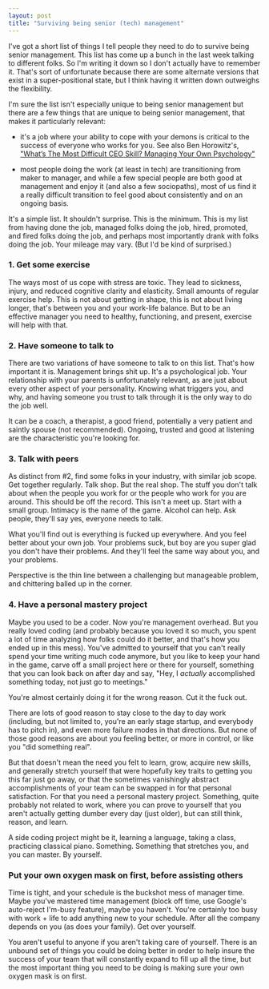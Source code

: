 ```yaml
---
layout: post
title: "Surviving being senior (tech) management"
---
```


I've got a short list of things I tell people they need to do to survive being senior management.  This list has come up a bunch in the last week talking to different folks. So I'm writing it down so I don't actually have to remember it.  That's sort of unfortunate because there are some alternate versions that exist in a super-positional state, but I think having it written down outweighs the flexibility.

I'm sure the list isn't especially unique to being senior management but there are a few things that are unique to being senior management, that makes it particularly relevant:

  * it's a job where your ability to cope with your demons is critical to the success of everyone who works for you.  See also Ben Horowitz's, ["What’s The Most Difficult CEO Skill? Managing Your Own Psychology"](http://bhorowitz.com/2011/04/01/what%E2%80%99s-the-most-difficult-ceo-skill-managing-your-own-psychology/)

  * most people doing the work (at least in tech) are transitioning from maker to manager, and while a few special people are both good at management and enjoy it (and also a few sociopaths), most of us find it a really difficult transition to feel good about consistently and on an ongoing basis.

It's a simple list.  It shouldn't surprise.  This is the minimum.  This is my list from having done the job, managed folks doing the job, hired, promoted, and fired folks doing the job, and perhaps most importantly drank with folks doing the job.  Your mileage may vary. (But I'd be kind of surprised.)


### 1. Get some exercise

The ways most of us cope with stress are toxic.  They lead to sickness, injury, and reduced cognitive clarity and elasticity.  Small amounts of regular exercise help.  This is not about getting in shape, this is not about living longer, that's between you and your work-life balance. But to be an effective manager you need to healthy, functioning, and present, exercise will help with that.

### 2. Have someone to talk to

There are two variations of have someone to talk to on this list.  That's how important it is.  Management brings shit up.  It's a psychological job.  Your relationship with your parents is unfortunately relevant, as are just about every other aspect of your personality.  Knowing what triggers you, and why, and having someone you trust to talk through it is the only way to do the job well.

It can be a coach, a therapist, a good friend, potentially a very patient and saintly spouse (not recommended).  Ongoing, trusted and good at listening are the characteristic you're looking for.  

### 3. Talk with peers

As distinct from #2, find some folks in your industry, with similar job scope.  Get together regularly. Talk shop.  But the real shop.  The stuff you don't talk about when the people you work for or the people who work for you are around.  This should be off the record.  This isn't a meet up.  Start with a small group.  Intimacy is the name of the game.  Alcohol can help.  Ask people, they'll say yes, everyone needs to talk. 

What you'll find out is everything is fucked up everywhere.  And you feel better about your own job.  Your problems suck, but boy are you super glad you don't have their problems.  And they'll feel the same way about you, and your problems.

Perspective is the thin line between a challenging but manageable problem, and chittering balled up in the corner.

### 4. Have a personal mastery project

Maybe you used to be a coder.  Now you're management overhead.  But you really loved coding (and probably because you loved it so much, you spent a lot of time analyzing how folks could do it better, and that's how you ended up in this mess).  You've admitted to yourself that you can't really spend your time writing much code anymore, but you like to keep your hand in the game, carve off a small project here or there for yourself, something that you can look back on after day and say, "Hey, I *actually* accomplished something today, not just go to meetings."

You're almost certainly doing it for the wrong reason.  Cut it the fuck out.

There are lots of good reason to stay close to the day to day work (including, but not limited to, you're an early stage startup, and everybody has to pitch in), and even more failure modes in that directions.  But none of those good reasons are about you feeling better, or more in control, or like you "did something real".

But that doesn't mean the need you felt to learn, grow, acquire new skills, and generally stretch yourself that were hopefully key traits to getting you this far just go away, or that the sometimes vanishingly abstract accomplishments of your team can be swapped in for that personal satisfaction.  For that you need a personal mastery project.  Something, quite probably not related to work, where you can prove to yourself that you aren't actually getting dumber every day (just older), but can still think, reason, and learn.

A side coding project might be it, learning a language, taking a class, practicing classical piano.  Something.  Something that stretches you, and you can master.  By yourself.


### Put your own oxygen mask on first, before assisting others

Time is tight, and your schedule is the buckshot mess of manager time.  Maybe you've mastered time management (block off time, use Google's auto-reject I'm-busy feature), maybe you haven't.  You're certainly too busy with work + life to add anything new to your schedule.  After all the company depends on you (as does your family).  Get over yourself.

You aren't useful to anyone if you aren't taking care of yourself.  There is an unbound set of things you could be doing better in order to help insure the success of your team that will constantly expand to fill up all the time, but the most important thing you need to be doing is making sure your own oxygen mask is on first.
